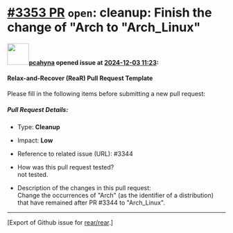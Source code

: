 [\#3353 PR](https://github.com/rear/rear/pull/3353) `open`: cleanup: Finish the change of "Arch to "Arch\_Linux"
================================================================================================================

#### <img src="https://avatars.githubusercontent.com/u/26300485?u=9105d243bc9f7ade463a3e52e8dd13fa67837158&v=4" width="50">[pcahyna](https://github.com/pcahyna) opened issue at [2024-12-03 11:23](https://github.com/rear/rear/pull/3353):

#### Relax-and-Recover (ReaR) Pull Request Template

Please fill in the following items before submitting a new pull request:

##### Pull Request Details:

-   Type: **Cleanup**

-   Impact: **Low**

-   Reference to related issue (URL): \#3344

-   How was this pull request tested?  
    not tested.

-   Description of the changes in this pull request:  
    Change the occurrences of "Arch" (as the identifier of a
    distribution) that have remained after PR \#3344 to "Arch\_Linux".

------------------------------------------------------------------------

\[Export of Github issue for
[rear/rear](https://github.com/rear/rear).\]
